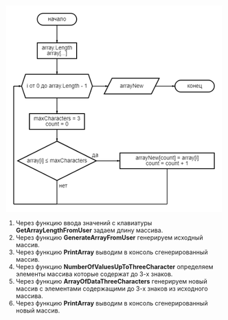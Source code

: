 ![Блок-схема](diagram.png)
1) Через функцию ввода значений с клавиатуры **GetArrayLengthFromUser** задаем длину массива.
2) Через функцию **GenerateArrayFromUser** генерируем исходный массив.
3) Через функцию **PrintArray** выводим в консоль сгенерированный массив.
4) Через функцию **NumberOfValuesUpToThreeCharacter** определяем элементы массива которые содержат до 3-х знаков.
5) Через функцию **ArrayOfDataThreeCharacters** генерируем новый массив с элементами содержащими до 3-х знаков из исходного массива.
6) Через функцию **PrintArray** выводим в консоль сгенерированный новый массив.
